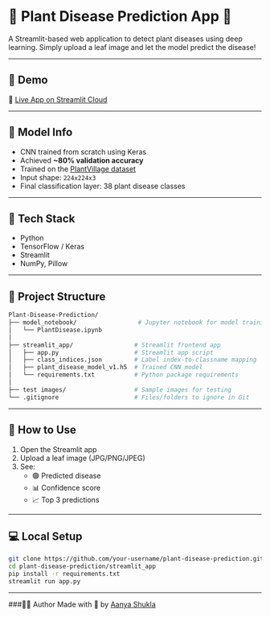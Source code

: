 # 🌿 Plant Disease Prediction App 🌿

A Streamlit-based web application to detect plant diseases using deep learning. Simply upload a leaf image and let the model predict the disease!

---

## 🚀 Demo

🔗 [Live App on Streamlit Cloud](https://plant-disease-prediction-1.streamlit.app/)

---

## 🧠 Model Info

- CNN trained from scratch using Keras
- Achieved **~80% validation accuracy**
- Trained on the [PlantVillage dataset](https://www.kaggle.com/datasets/abdallahalidev/plantvillage-dataset)
- Input shape: `224x224x3`
- Final classification layer: 38 plant disease classes

---

## 🔧 Tech Stack

- Python
- TensorFlow / Keras
- Streamlit
- NumPy, Pillow

---

## 📂 Project Structure

```bash
Plant-Disease-Prediction/
├── model_notebook/                 # Jupyter notebook for model training
│   └── PlantDisease.ipynb
│
├── streamlit_app/                 # Streamlit frontend app
│   ├── app.py                     # Streamlit app script
│   ├── class_indices.json         # Label index-to-classname mapping
│   ├── plant_disease_model_v1.h5  # Trained CNN model
│   └── requirements.txt           # Python package requirements
│
├── test images/                   # Sample images for testing
└── .gitignore                     # Files/folders to ignore in Git
```

---

## 🧪 How to Use

1. Open the Streamlit app
2. Upload a leaf image (JPG/PNG/JPEG)
4. See:
   - 🟢 Predicted disease
   - 📊 Confidence score
   - 📈 Top 3 predictions

---

## 💻 Local Setup

```bash
git clone https://github.com/your-username/plant-disease-prediction.git
cd plant-disease-prediction/streamlit_app
pip install -r requirements.txt
streamlit run app.py
```

---

###👩‍💻 Author
Made with 💚 by [Aanya Shukla](https://github.com/aanyashukla/)
